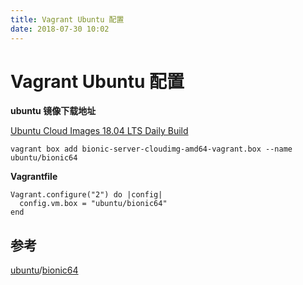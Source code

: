 ```yaml
---
title: Vagrant Ubuntu 配置
date: 2018-07-30 10:02
---
```


# Vagrant Ubuntu 配置

**ubuntu 镜像下载地址**

[Ubuntu Cloud Images 18.04 LTS Daily Build](https://cloud-images.ubuntu.com/bionic/)

```shell
vagrant box add bionic-server-cloudimg-amd64-vagrant.box --name ubuntu/bionic64
```

**Vagrantfile**

```vagrantfile
Vagrant.configure("2") do |config|
  config.vm.box = "ubuntu/bionic64"
end
```

## 参考

[ubuntu](https://app.vagrantup.com/ubuntu)/[bionic64](https://app.vagrantup.com/ubuntu/boxes/bionic64)